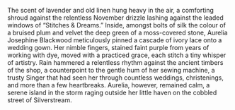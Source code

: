 The scent of lavender and old linen hung heavy in the air, a comforting shroud against the relentless November drizzle lashing against the leaded windows of “Stitches & Dreams.”  Inside, amongst bolts of silk the colour of a bruised plum and velvet the deep green of a moss-covered stone, Aurelia Josephine Blackwood meticulously pinned a cascade of ivory lace onto a wedding gown.  Her nimble fingers, stained faint purple from years of working with dye, moved with a practiced grace, each stitch a tiny whisper of artistry. Rain hammered a relentless rhythm against the ancient timbers of the shop, a counterpoint to the gentle hum of her sewing machine, a trusty Singer that had seen her through countless weddings, christenings, and more than a few heartbreaks.  Aurelia, however, remained calm, a serene island in the storm raging outside her little haven on the cobbled street of Silverstream.
